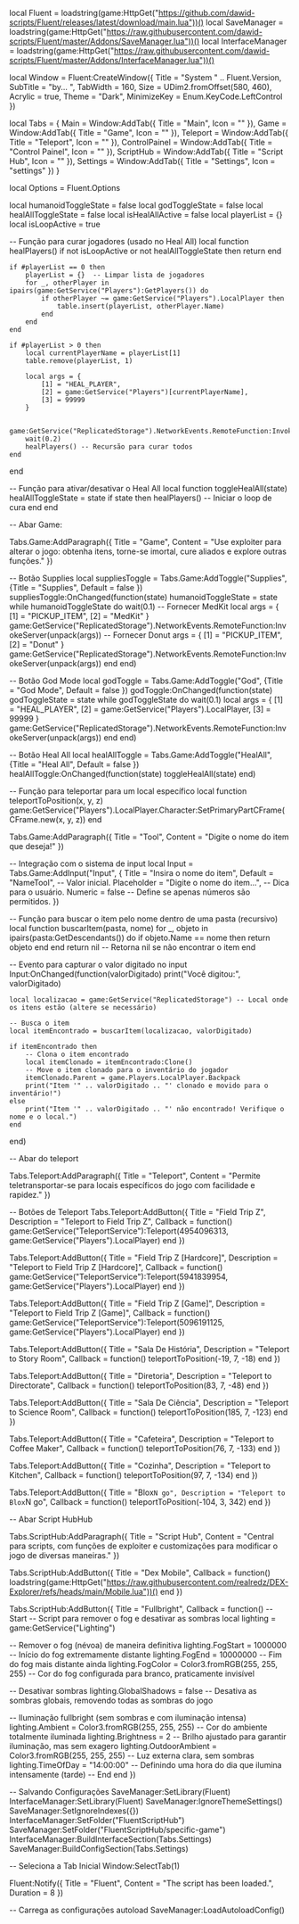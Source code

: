 local Fluent = loadstring(game:HttpGet("https://github.com/dawid-scripts/Fluent/releases/latest/download/main.lua"))()
local SaveManager = loadstring(game:HttpGet("https://raw.githubusercontent.com/dawid-scripts/Fluent/master/Addons/SaveManager.lua"))()
local InterfaceManager = loadstring(game:HttpGet("https://raw.githubusercontent.com/dawid-scripts/Fluent/master/Addons/InterfaceManager.lua"))()

local Window = Fluent:CreateWindow({
    Title = "System " .. Fluent.Version,
    SubTitle = "by... ",
    TabWidth = 160,
    Size = UDim2.fromOffset(580, 460),
    Acrylic = true,
    Theme = "Dark",
    MinimizeKey = Enum.KeyCode.LeftControl
})

local Tabs = {
    Main = Window:AddTab({ Title = "Main", Icon = "" }),
    Game = Window:AddTab({ Title = "Game", Icon = "" }),
    Teleport = Window:AddTab({ Title = "Teleport", Icon = "" }),
    ControlPainel = Window:AddTab({ Title = "Control Painel", Icon = "" }),
    ScriptHub = Window:AddTab({ Title = "Script Hub", Icon = "" }),
    Settings = Window:AddTab({ Title = "Settings", Icon = "settings" })
}

local Options = Fluent.Options

local humanoidToggleState = false
local godToggleState = false
local healAllToggleState = false
local isHealAllActive = false
local playerList = {}
local isLoopActive = true

-- Função para curar jogadores (usado no Heal All)
local function healPlayers()
    if not isLoopActive or not healAllToggleState then return end

    if #playerList == 0 then
        playerList = {}  -- Limpar lista de jogadores
        for _, otherPlayer in ipairs(game:GetService("Players"):GetPlayers()) do
            if otherPlayer ~= game:GetService("Players").LocalPlayer then
                table.insert(playerList, otherPlayer.Name)
            end
        end
    end

    if #playerList > 0 then
        local currentPlayerName = playerList[1]
        table.remove(playerList, 1)

        local args = {
            [1] = "HEAL_PLAYER",
            [2] = game:GetService("Players")[currentPlayerName],
            [3] = 99999
        }

        game:GetService("ReplicatedStorage").NetworkEvents.RemoteFunction:InvokeServer(unpack(args))
        wait(0.2)
        healPlayers() -- Recursão para curar todos
    end
end

-- Função para ativar/desativar o Heal All
local function toggleHealAll(state)
    healAllToggleState = state
    if state then
        healPlayers()  -- Iniciar o loop de cura
    end
end

 -- Abar Game:
 
Tabs.Game:AddParagraph({ Title = "Game", Content = "Use exploiter para alterar o jogo: obtenha itens, torne-se imortal, cure aliados e explore outras funções." })

-- Botão Supplies
local suppliesToggle = Tabs.Game:AddToggle("Supplies", {Title = "Supplies", Default = false })
suppliesToggle:OnChanged(function(state)
    humanoidToggleState = state
    while humanoidToggleState do
        wait(0.1)
        -- Fornecer MedKit
        local args = { [1] = "PICKUP_ITEM", [2] = "MedKit" }
        game:GetService("ReplicatedStorage").NetworkEvents.RemoteFunction:InvokeServer(unpack(args))
        -- Fornecer Donut
        args = { [1] = "PICKUP_ITEM", [2] = "Donut" }
        game:GetService("ReplicatedStorage").NetworkEvents.RemoteFunction:InvokeServer(unpack(args))
    end
end)

-- Botão God Mode
local godToggle = Tabs.Game:AddToggle("God", {Title = "God Mode", Default = false })
godToggle:OnChanged(function(state)
    godToggleState = state
    while godToggleState do
        wait(0.1)
        local args = { [1] = "HEAL_PLAYER", [2] = game:GetService("Players").LocalPlayer, [3] = 99999 }
        game:GetService("ReplicatedStorage").NetworkEvents.RemoteFunction:InvokeServer(unpack(args))
    end
end)

-- Botão Heal All
local healAllToggle = Tabs.Game:AddToggle("HealAll", {Title = "Heal All", Default = false })
healAllToggle:OnChanged(function(state)
    toggleHealAll(state)
end)

-- Função para teleportar para um local específico
local function teleportToPosition(x, y, z)
    game:GetService("Players").LocalPlayer.Character:SetPrimaryPartCFrame(CFrame.new(x, y, z))
end

Tabs.Game:AddParagraph({ Title = "Tool", Content = "Digite o nome do item que deseja!" })

-- Integração com o sistema de input
local Input = Tabs.Game:AddInput("Input", {
    Title = "Insira o nome do item",
    Default = "NameTool", -- Valor inicial.
    Placeholder = "Digite o nome do item...", -- Dica para o usuário.
    Numeric = false -- Define se apenas números são permitidos.
})

-- Função para buscar o item pelo nome dentro de uma pasta (recursivo)
local function buscarItem(pasta, nome)
    for _, objeto in ipairs(pasta:GetDescendants()) do
        if objeto.Name == nome then
            return objeto
        end
    end
    return nil -- Retorna nil se não encontrar o item
end

-- Evento para capturar o valor digitado no input
Input:OnChanged(function(valorDigitado)
    print("Você digitou:", valorDigitado)
    
    local localizacao = game:GetService("ReplicatedStorage") -- Local onde os itens estão (altere se necessário)
    
    -- Busca o item
    local itemEncontrado = buscarItem(localizacao, valorDigitado)
    
    if itemEncontrado then
        -- Clona o item encontrado
        local itemClonado = itemEncontrado:Clone()
        -- Move o item clonado para o inventário do jogador
        itemClonado.Parent = game.Players.LocalPlayer.Backpack
        print("Item '" .. valorDigitado .. "' clonado e movido para o inventário!")
    else
        print("Item '" .. valorDigitado .. "' não encontrado! Verifique o nome e o local.")
    end
end)


 -- Abar do teleport

Tabs.Teleport:AddParagraph({ Title = "Teleport", Content = "Permite teletransportar-se para locais específicos do jogo com facilidade e rapidez." })

-- Botões de Teleport
Tabs.Teleport:AddButton({
    Title = "Field Trip Z",
    Description = "Teleport to Field Trip Z",
    Callback = function()
        game:GetService("TeleportService"):Teleport(4954096313, game:GetService("Players").LocalPlayer)
    end
})

Tabs.Teleport:AddButton({
    Title = "Field Trip Z [Hardcore]",
    Description = "Teleport to Field Trip Z [Hardcore]",
    Callback = function()
        game:GetService("TeleportService"):Teleport(5941839954, game:GetService("Players").LocalPlayer)
    end
})

Tabs.Teleport:AddButton({
    Title = "Field Trip Z [Game]",
    Description = "Teleport to Field Trip Z [Game]",
    Callback = function()
        game:GetService("TeleportService"):Teleport(5096191125, game:GetService("Players").LocalPlayer)
    end
})

Tabs.Teleport:AddButton({
    Title = "Sala De História",
    Description = "Teleport to Story Room",
    Callback = function()
        teleportToPosition(-19, 7, -18)
    end
})

Tabs.Teleport:AddButton({
    Title = "Diretoria",
    Description = "Teleport to Directorate",
    Callback = function()
        teleportToPosition(83, 7, -48)
    end
})

Tabs.Teleport:AddButton({
    Title = "Sala De Ciência",
    Description = "Teleport to Science Room",
    Callback = function()
        teleportToPosition(185, 7, -123)
    end
})

Tabs.Teleport:AddButton({
    Title = "Cafeteira",
    Description = "Teleport to Coffee Maker",
    Callback = function()
        teleportToPosition(76, 7, -133)
    end
})

Tabs.Teleport:AddButton({
    Title = "Cozinha",
    Description = "Teleport to Kitchen",
    Callback = function()
        teleportToPosition(97, 7, -134)
    end
})

Tabs.Teleport:AddButton({
    Title = "Blox`N go",
    Description = "Teleport to Blox`N go",
    Callback = function()
        teleportToPosition(-104, 3, 342)
    end
})

 -- Abar Script HubHub
 
Tabs.ScriptHub:AddParagraph({ Title = "Script Hub", Content = "Central para scripts, com funções de exploiter e customizações para modificar o jogo de diversas maneiras." })
 
Tabs.ScriptHub:AddButton({ Title = "Dex Mobile", Callback = function() 
loadstring(game:HttpGet("https://raw.githubusercontent.com/realredz/DEX-Explorer/refs/heads/main/Mobile.lua"))()
end })
 
Tabs.ScriptHub:AddButton({ Title = "Fullbright", Callback = function() 
 -- Start
-- Script para remover o fog e desativar as sombras
local lighting = game:GetService("Lighting")

-- Remover o fog (névoa) de maneira definitiva
lighting.FogStart = 1000000  -- Início do fog extremamente distante
lighting.FogEnd = 10000000  -- Fim do fog mais distante ainda
lighting.FogColor = Color3.fromRGB(255, 255, 255)  -- Cor do fog configurada para branco, praticamente invisível

-- Desativar sombras
lighting.GlobalShadows = false  -- Desativa as sombras globais, removendo todas as sombras do jogo

-- Iluminação fullbright (sem sombras e com iluminação intensa)
lighting.Ambient = Color3.fromRGB(255, 255, 255)  -- Cor do ambiente totalmente iluminada
lighting.Brightness = 2  -- Brilho ajustado para garantir iluminação, mas sem exagero
lighting.OutdoorAmbient = Color3.fromRGB(255, 255, 255)  -- Luz externa clara, sem sombras
lighting.TimeOfDay = "14:00:00"  -- Definindo uma hora do dia que ilumina intensamente (tarde)
 -- End
end })

-- Salvando Configurações
SaveManager:SetLibrary(Fluent)
InterfaceManager:SetLibrary(Fluent)
SaveManager:IgnoreThemeSettings()
SaveManager:SetIgnoreIndexes({})
InterfaceManager:SetFolder("FluentScriptHub")
SaveManager:SetFolder("FluentScriptHub/specific-game")
InterfaceManager:BuildInterfaceSection(Tabs.Settings)
SaveManager:BuildConfigSection(Tabs.Settings)

-- Seleciona a Tab Inicial
Window:SelectTab(1)

Fluent:Notify({
    Title = "Fluent",
    Content = "The script has been loaded.",
    Duration = 8
})

-- Carrega as configurações autoload
SaveManager:LoadAutoloadConfig()
